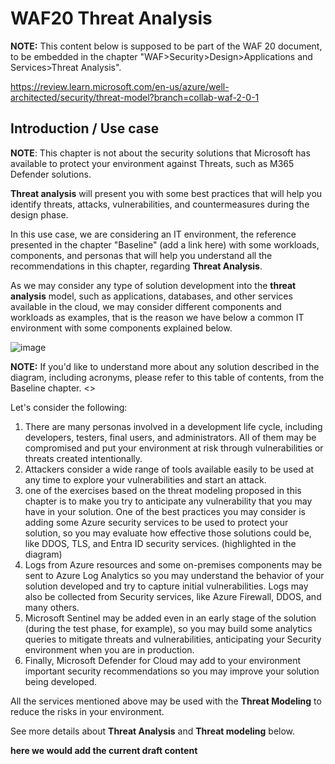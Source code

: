 # WAF20 Threat Analysis

**NOTE:** 
This content below is supposed to be part of the WAF 20 document, to be embedded in the chapter "WAF>Security>Design>Applications and Services>Threat Analysis".

https://review.learn.microsoft.com/en-us/azure/well-architected/security/threat-model?branch=collab-waf-2-0-1

## Introduction / Use case

**NOTE**:
This chapter is not about the security solutions that Microsoft has available to protect your environment against Threats, such as M365 Defender solutions.

**Threat analysis** will present you with some best practices that will help you identify threats, attacks, vulnerabilities, and countermeasures during the design phase.

In this use case, we are considering an IT environment, the reference presented in the chapter "Baseline" (add a link here) with some workloads, components, and personas that will help you understand all the recommendations in this chapter, regarding **Threat Analysis**.

As we may consider any type of solution development into the **threat analysis** model, such as applications, databases, and other services available in the cloud, we may consider different components and workloads as examples, that is the reason we have below a common IT environment with some components explained below.

![image](https://github.com/rudneir2/WAF20-Threat-Analysis/assets/97529152/e1879aef-60cd-4c28-89eb-060a85580a48)

**NOTE:**
If you'd like to understand more about any solution described in the diagram, including acronyms, please refer to this table of contents, from the Baseline chapter.
<<add link>>

Let's consider the following:

1. There are many personas involved in a development life cycle, including developers, testers, final users, and administrators. All of them may be compromised and put your environment at risk through vulnerabilities or threats created intentionally.
2. Attackers consider a wide range of tools available easily to be used at any time to explore your vulnerabilities and start an attack.
3. one of the exercises based on the threat modeling proposed in this chapter is to make you try to anticipate any vulnerability that you may have in your solution. One of the best practices you may consider is adding some Azure security services to be used to protect your solution, so you may evaluate how effective those solutions could be, like DDOS, TLS, and Entra ID security services. (highlighted in the diagram)
4. Logs from Azure resources and some on-premises components may be sent to Azure Log Analytics so you may understand the behavior of your solution developed and try to capture initial vulnerabilities. Logs may also be collected from Security services, like Azure Firewall, DDOS, and many others.
5. Microsoft Sentinel may be added even in an early stage of the solution (during the test phase, for example), so you may build some analytics queries to mitigate threats and vulnerabilities, anticipating your Security environment when you are in production.
6. Finally, Microsoft Defender for Cloud may add to your environment important security recommendations so you may improve your solution being developed.

All the services mentioned above may be used with the **Threat Modeling** to reduce the risks in your environment.

See more details about **Threat Analysis** and **Threat modeling** below.

**here we would add the current draft content**
